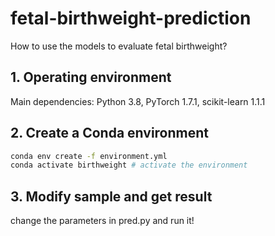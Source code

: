 # fetal-birthweight-prediction

How to use the models to evaluate fetal birthweight?

## 1. Operating environment
Main dependencies: Python 3.8, PyTorch 1.7.1, scikit-learn 1.1.1


## 2. Create a Conda environment
```bash
conda env create -f environment.yml
conda activate birthweight # activate the environment
```

## 3. Modify sample and get result

change the parameters in pred.py and run it!
